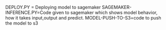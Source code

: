 DEPLOY.PY = Deploying model to sagemaker
SAGEMAKER-INFERENCE.PY=Code given to sagemaker which shows model behavior, how it takes input,output and predict.
MODEL-PUSH-TO-S3=code to push the model to s3
